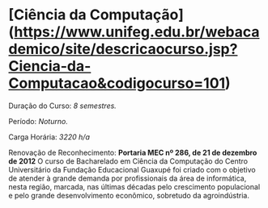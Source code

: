 # [Ciência da Computação] (https://www.unifeg.edu.br/webacademico/site/descricaocurso.jsp?Ciencia-da-Computacao&codigocurso=101)

Duração do Curso: _8 semestres._

Período: _Noturno._

Carga Horária: _3220 h/a_
 
Renovação de Reconhecimento: **Portaria MEC nº 286, de 21 de dezembro de 2012** O curso de Bacharelado em Ciência da Computação do Centro Universitário da Fundação Educacional Guaxupé foi criado com o objetivo de atender à grande demanda por profissionais da área de informática, nesta região, marcada, nas últimas décadas pelo crescimento populacional e pelo grande desenvolvimento econômico, sobretudo da agroindústria. 
